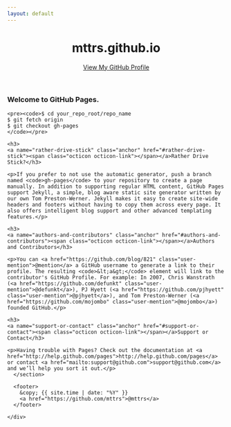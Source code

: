 ```yaml
---
layout: default
---
```


<div class="wrapper">
  <header>
    <h1>mttrs.github.io</h1>
    <p class="view"><a href="https://github.com/mttrs">View My GitHub Profile</a></p>
  </header>
  <section>
    <h3>
      <a name="welcome-to-github-pages" class="anchor" href="#welcome-to-github-pages">
        <span class="octicon octicon-link"></span>
      </a>
      Welcome to GitHub Pages.
    </h3>

    <pre><code>$ cd your_repo_root/repo_name
    $ git fetch origin
    $ git checkout gh-pages
    </code></pre>

    <h3>
    <a name="rather-drive-stick" class="anchor" href="#rather-drive-stick"><span class="octicon octicon-link"></span></a>Rather Drive Stick?</h3>

    <p>If you prefer to not use the automatic generator, push a branch named <code>gh-pages</code> to your repository to create a page manually. In addition to supporting regular HTML content, GitHub Pages support Jekyll, a simple, blog aware static site generator written by our own Tom Preston-Werner. Jekyll makes it easy to create site-wide headers and footers without having to copy them across every page. It also offers intelligent blog support and other advanced templating features.</p>

    <h3>
    <a name="authors-and-contributors" class="anchor" href="#authors-and-contributors"><span class="octicon octicon-link"></span></a>Authors and Contributors</h3>

    <p>You can <a href="https://github.com/blog/821" class="user-mention">@mention</a> a GitHub username to generate a link to their profile. The resulting <code>&lt;a&gt;</code> element will link to the contributor's GitHub Profile. For example: In 2007, Chris Wanstrath (<a href="https://github.com/defunkt" class="user-mention">@defunkt</a>), PJ Hyett (<a href="https://github.com/pjhyett" class="user-mention">@pjhyett</a>), and Tom Preston-Werner (<a href="https://github.com/mojombo" class="user-mention">@mojombo</a>) founded GitHub.</p>

    <h3>
    <a name="support-or-contact" class="anchor" href="#support-or-contact"><span class="octicon octicon-link"></span></a>Support or Contact</h3>

    <p>Having trouble with Pages? Check out the documentation at <a href="http://help.github.com/pages">http://help.github.com/pages</a> or contact <a href="mailto:support@github.com">support@github.com</a> and we’ll help you sort it out.</p>
      </section>

      <footer>
        &copy; {{ site.time | date: "%Y" }}
        <a href="https://github.com/mttrs">@mttrs</a>
      </footer>

    </div>
<script src="javascripts/scale.fix.js"></script>

